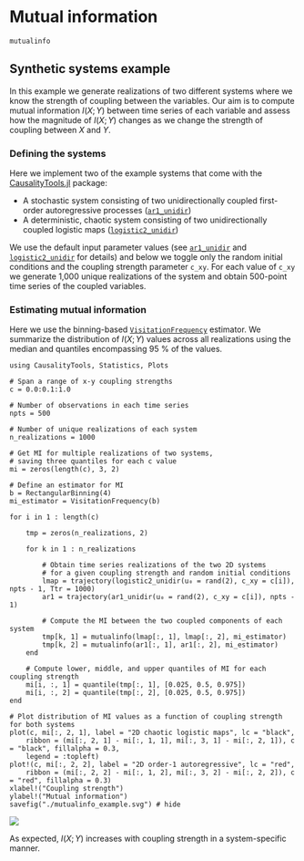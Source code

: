 # Mutual information

```@docs
mutualinfo
```

## Synthetic systems example

In this example we generate realizations of two different systems where we know the strength of coupling between the variables. Our aim is to compute mutual information $I(X; Y)$ between time series of each variable and assess how the magnitude of $I(X; Y)$ changes as we change the strength of coupling between $X$ and $Y$.

### Defining the systems

Here we implement two of the example systems that come with the [CausalityTools.jl](https://github.com/JuliaDynamics/CausalityTools.jl) package:

* A stochastic system consisting of two unidirectionally coupled first-order autoregressive processes ([`ar1_unidir`](@ref))
* A deterministic, chaotic system consisting of two unidirectionally coupled logistic maps ([`logistic2_unidir`](@ref))

We use the default input parameter values (see [`ar1_unidir`](@ref) and [`logistic2_unidir`](@ref) for details) and below we toggle only the random initial conditions and the coupling strength parameter `c_xy`. For each value of `c_xy` we generate 1,000 unique realizations of the system and obtain 500-point time series of the coupled variables.

### Estimating mutual information

Here we use the binning-based [`VisitationFrequency`](@ref) estimator. We summarize the distribution of $I(X; Y)$ values across all realizations using the median and quantiles encompassing 95 % of the values.

```@example
using CausalityTools, Statistics, Plots

# Span a range of x-y coupling strengths
c = 0.0:0.1:1.0

# Number of observations in each time series
npts = 500

# Number of unique realizations of each system
n_realizations = 1000

# Get MI for multiple realizations of two systems, 
# saving three quantiles for each c value
mi = zeros(length(c), 3, 2)

# Define an estimator for MI
b = RectangularBinning(4)
mi_estimator = VisitationFrequency(b)

for i in 1 : length(c)
    
    tmp = zeros(n_realizations, 2)
    
    for k in 1 : n_realizations
        
        # Obtain time series realizations of the two 2D systems 
        # for a given coupling strength and random initial conditions
        lmap = trajectory(logistic2_unidir(u₀ = rand(2), c_xy = c[i]), npts - 1, Ttr = 1000)
        ar1 = trajectory(ar1_unidir(u₀ = rand(2), c_xy = c[i]), npts - 1)
        
        # Compute the MI between the two coupled components of each system
        tmp[k, 1] = mutualinfo(lmap[:, 1], lmap[:, 2], mi_estimator)
        tmp[k, 2] = mutualinfo(ar1[:, 1], ar1[:, 2], mi_estimator)
    end
    
    # Compute lower, middle, and upper quantiles of MI for each coupling strength
    mi[i, :, 1] = quantile(tmp[:, 1], [0.025, 0.5, 0.975])
    mi[i, :, 2] = quantile(tmp[:, 2], [0.025, 0.5, 0.975])
end

# Plot distribution of MI values as a function of coupling strength for both systems
plot(c, mi[:, 2, 1], label = "2D chaotic logistic maps", lc = "black",
    ribbon = (mi[:, 2, 1] - mi[:, 1, 1], mi[:, 3, 1] - mi[:, 2, 1]), c = "black", fillalpha = 0.3,
    legend = :topleft)
plot!(c, mi[:, 2, 2], label = "2D order-1 autoregressive", lc = "red",
    ribbon = (mi[:, 2, 2] - mi[:, 1, 2], mi[:, 3, 2] - mi[:, 2, 2]), c = "red", fillalpha = 0.3)
xlabel!("Coupling strength")
ylabel!("Mutual information")
savefig("./mutualinfo_example.svg") # hide
```

![](./mutualinfo_example.svg)

As expected, $I(X; Y)$ increases with coupling strength in a system-specific manner.
